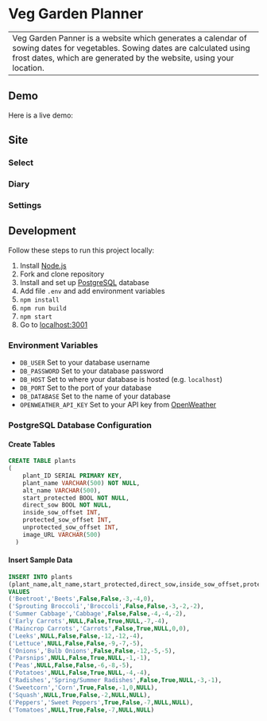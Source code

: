 # Veg Garden Planner
<table>
<tr>
<td>
Veg Garden Panner is a website which generates a calendar of sowing dates for vegetables. Sowing dates are calculated using frost dates, which are generated by the website, using your location.
</td>
</tr>
</table>


## Demo
Here is a live demo: 

## Site
### Select
### Diary
### Settings


## Development
Follow these steps to run this project locally:
1. Install [Node.js](https://nodejs.org/)
2. Fork and clone repository
3. Install and set up [PostgreSQL](https://www.postgresql.org/) database
4. Add file `.env` and add environment variables
5. `npm install`
6. `npm run build`
7. `npm start`
8. Go to [localhost:3001](https://localhost:3001)

### Environment Variables
- `DB_USER` Set to your database username
- `DB_PASSWORD` Set to your database password
- `DB_HOST` Set to where your database is hosted (e.g. `localhost`)
- `DB_PORT` Set to the port of your database
- `DB_DATABASE` Set to the name of your database
- `OPENWEATHER_API_KEY` Set to your API key from [OpenWeather](https://home.openweathermap.org/api_keys)

### PostgreSQL Database Configuration
#### Create Tables
```SQL
CREATE TABLE plants
(
	plant_ID SERIAL PRIMARY KEY,
	plant_name VARCHAR(500) NOT NULL,
	alt_name VARCHAR(500),
	start_protected BOOL NOT NULL,
	direct_sow BOOL NOT NULL,
	inside_sow_offset INT,
	protected_sow_offset INT,
	unprotected_sow_offset INT,
	image_URL VARCHAR(500)
  )
```
#### Insert Sample Data
```SQL
INSERT INTO plants
(plant_name,alt_name,start_protected,direct_sow,inside_sow_offset,protected_sow_offset,unprotected_sow_offset)
VALUES
('Beetroot','Beets',False,False,-3,-4,0),
('Sprouting Broccoli','Broccoli',False,False,-3,-2,-2),
('Summer Cabbage','Cabbage',False,False,-4,-4,-2),
('Early Carrots',NULL,False,True,NULL,-7,-4),
('Maincrop Carrots','Carrots',False,True,NULL,0,0),
('Leeks',NULL,False,False,-12,-12,-4),
('Lettuce',NULL,False,False,-9,-7,-5),
('Onions','Bulb Onions',False,False,-12,-5,-5),
('Parsnips',NULL,False,True,NULL,-1,-1),
('Peas',NULL,False,False,-6,-8,-5),
('Potatoes',NULL,False,True,NULL,-4,-4),
('Radishes','Spring/Summer Radishes',False,True,NULL,-3,-1),
('Sweetcorn','Corn',True,False,-1,0,NULL),
('Squash',NULL,True,False,-2,NULL,NULL),
('Peppers','Sweet Peppers',True,False,-7,NULL,NULL),
('Tomatoes',NULL,True,False,-7,NULL,NULL)
```
